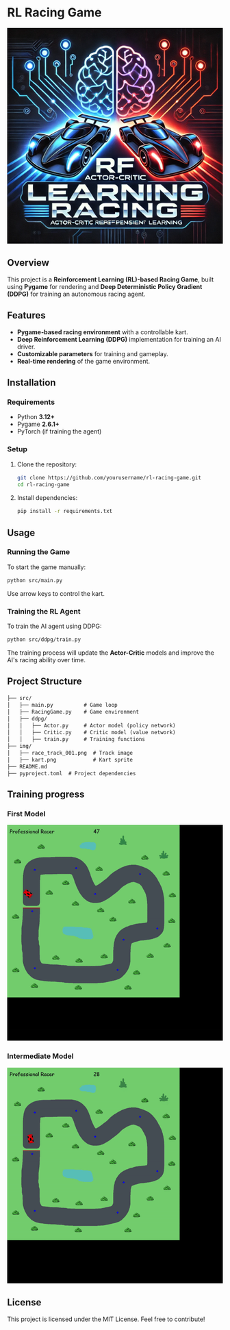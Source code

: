 # RL Racing Game

![RL Racing Game](src/img/logo.png)

## Overview
This project is a **Reinforcement Learning (RL)-based Racing Game**, built using **Pygame** for rendering and **Deep Deterministic Policy Gradient (DDPG)** for training an autonomous racing agent.

## Features
- **Pygame-based racing environment** with a controllable kart.
- **Deep Reinforcement Learning (DDPG)** implementation for training an AI driver.
- **Customizable parameters** for training and gameplay.
- **Real-time rendering** of the game environment.

## Installation
### Requirements
- Python **3.12+**
- Pygame **2.6.1+**
- PyTorch (if training the agent)

### Setup
1. Clone the repository:
   ```sh
   git clone https://github.com/yourusername/rl-racing-game.git
   cd rl-racing-game
   ```
2. Install dependencies:
   ```sh
   pip install -r requirements.txt
   ```

## Usage
### Running the Game
To start the game manually:
```sh
python src/main.py
```
Use arrow keys to control the kart.

### Training the RL Agent
To train the AI agent using DDPG:
```sh
python src/ddpg/train.py
```
The training process will update the **Actor-Critic** models and improve the AI's racing ability over time.

## Project Structure
```
├── src/
│   ├── main.py          # Game loop
│   ├── RacingGame.py    # Game environment
│   ├── ddpg/
│   │   ├── Actor.py     # Actor model (policy network)
│   │   ├── Critic.py    # Critic model (value network)
│   │   ├── train.py     # Training functions
├── img/
│   ├── race_track_001.png  # Track image
│   ├── kart.png            # Kart sprite
├── README.md
├── pyproject.toml  # Project dependencies
```

## Training progress
### First Model
![Demo](src/img/First_Model.gif)
### Intermediate Model
![Demo](src/img/Intermediate_Model.gif)


## License
This project is licensed under the MIT License. Feel free to contribute!

